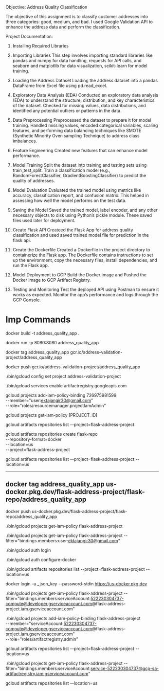 Objective: Address Quality Classification

The objective of this assignment is to classify customer addresses into three categories: good, medium, and bad. I used Google Validation API to enhance the address data and perform the classification.

Project Documentation:

1. Installing Required Libraries

2. Importing Libraries
This step involves importing standard libraries like pandas and numpy for data handling, requests for API calls, and seaborn and matplotlib for data visualization, scikit-learn for model training.

3. Loading the Address Dataset
Loading the address dataset into a pandas DataFrame from Excel file using pd.read_excel.

4. Exploratory Data Analysis (EDA)
Conducted an exploratory data analysis (EDA) to understand the structure, distribution, and key characteristics of the dataset. Checked for missing values, data distributions, and identified any potential outliers or patterns in the data.

5. Data Preprocessing
Preprocessed the dataset to prepare it for model training. Handled missing values, encoded categorical variables, scaling features, and performing data balancing techniques like SMOTE (Synthetic Minority Over-sampling Technique) to address class imbalances.

6. Feature Engineering
Created new features that can enhance model performance.

7. Model Training
Split the dataset into training and testing sets using train_test_split. Train a classification model (e.g., RandomForestClassifier, GradientBoostingClassifier) to predict the quality of addresses.

8. Model Evaluation
Evaluated the trained model using metrics like accuracy, classification report, and confusion matrix. This helped in assessing how well the model performs on the test data.

9. Saving the Model
Saved the trained model, label encoder, and any other necessary objects to disk using Python’s pickle module. These saved files used later for deployment.

10. Create Flask API
Createed the Flask App for address quality classification and used saved trained model file for prediction in the flask api.

11. Create the Dockerfile
Created a Dockerfile in the project directory to containerize the Flask app. The Dockerfile contains instructions to set up the environment, copy the necessary files, install dependencies, and run the Flask app.

12. Model Deployment to GCP
Build the Docker image and Pushed the Docker image to GCP Artifact Registry.

13. Testing and Monitoring
Test the deployed API using Postman to ensure it works as expected.
Monitor the app’s performance and logs through the GCP Console.



# Imp Commands

docker build -t address_quality_app .

docker run -p 8080:8080 address_quality_app

docker tag address_quality_app gcr.io/address-validation-project/address_quality_app

docker push gcr.io/address-validation-project/address_quality_app

./bin/gcloud config set project address-validation-project

./bin/gcloud services enable artifactregistry.googleapis.com

gcloud projects add-iam-policy-binding 726975981599 \
    --member="user:ektajangir30@gmail.com" \
    --role="roles/resourcemanager.projectIamAdmin"

gcloud projects get-iam-policy [PROJECT_ID]

gcloud artifacts repositories list --project=flask-address-project

gcloud artifacts repositories create flask-repo \
    --repository-format=docker \
    --location=us \
    --project=flask-address-project

gcloud artifacts repositories list --project=flask-address-project --location=us

---
docker tag address_quality_app us-docker.pkg.dev/flask-address-project/flask-repo/address_quality_app
---

docker push us-docker.pkg.dev/flask-address-project/flask-repo/address_quality_app


./bin/gcloud projects get-iam-policy flask-address-project

./bin/gcloud projects get-iam-policy flask-address-project --filter="bindings.members:user:ektajangir30@gmail.com"

./bin/gcloud auth login

./bin/gcloud auth configure-docker

./bin/gcloud artifacts repositories list --project=flask-address-project --location=us

docker login -u _json_key --password-stdin https://us-docker.pkg.dev


./bin/gcloud projects get-iam-policy flask-address-project --filter="bindings.members:serviceAccount:522230304737-compute@developer.gserviceaccount.com@flask-address-project.iam.gserviceaccount.com"

./bin/gcloud projects add-iam-policy-binding flask-address-project \
    --member="serviceAccount:522230304737-compute@developer.gserviceaccount.com@flask-address-project.iam.gserviceaccount.com" \
    --role="roles/artifactregistry.admin"

gcloud artifacts repositories list --project=flask-address-project --location=us

./bin/gcloud projects get-iam-policy flask-address-project --filter="bindings.members:serviceAccount:service-522230304737@gcp-sa-artifactregistry.iam.gserviceaccount.com"

gcloud artifacts repositories list --location=us


